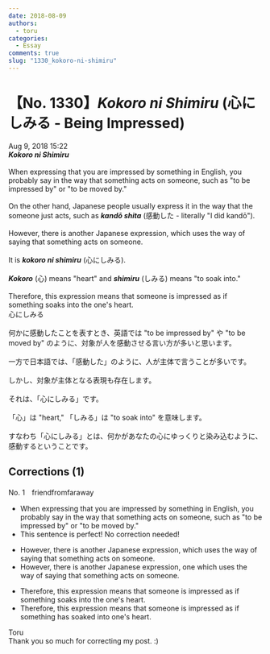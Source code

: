 ```yaml
---
date: 2018-08-09
authors:
  - toru
categories:
  - Essay
comments: true
slug: "1330_kokoro-ni-shimiru"
---
```


# 【No. 1330】<strong><em>Kokoro ni Shimiru</strong></em> (心にしみる - Being Impressed)
<div class="date">Aug 9, 2018 15:22</div>
<div id="post"><div id="body_show_ori">
<strong><em>Kokoro ni Shimiru</strong></em><br/><br/>When expressing that you are impressed by something in English, you probably say in the way that something acts on someone, such as "to be impressed by" or "to be moved by."<br/><br/>On the other hand, Japanese people usually express it in the way that the someone just acts, such as <strong><em>kandō shita</em></strong> (感動した - literally "I did kandō").<br/><br/>However, there is another Japanese expression, which uses the way of saying that something acts on someone.<br/><br/>It is <strong><em>kokoro ni shimiru</em></strong> (心にしみる).<br/><br/><strong><em>Kokoro</em></strong> (心) means "heart" and <strong><em>shimiru</em></strong> (しみる) means "to soak into."<br/><br/>Therefore, this expression means that someone is impressed as if something soaks into the one's heart.
</div></div>

<!-- more -->

<div id="post_ja"><div id="body_show_mo">
心にしみる<br/><br/>何かに感動したことを表すとき、英語では "to be impressed by" や "to be moved by" のように、対象が人を感動させる言い方が多いと思います。<br/><br/>一方で日本語では、「感動した」のように、人が主体で言うことが多いです。<br/><br/>しかし、対象が主体となる表現も存在します。<br/><br/>それは、「心にしみる」です。<br/><br/>「心」は "heart," 「しみる」は "to soak into" を意味します。<br/><br/>すなわち「心にしみる」とは、何かがあなたの心にゆっくりと染み込むように、感動するということです。
</div></div>

## Corrections (1)
<div id="block"><div class="first_name"> No. 1　<span class="just_name">friendfromfaraway</span></div><div id="block2">
<ul class="correction_field">
<li class="incorrect">When expressing that you are impressed by something in English, you probably say in the way that something acts on someone, such as "to be impressed by" or "to be moved by."</li>
<li class="corrected perfect">This sentence is perfect! No correction needed!</li>
</ul>
<ul class="correction_field">
<li class="incorrect">However, there is another Japanese expression, which uses the way of saying that something acts on someone.</li>
<li class="corrected correct">
However, there is another Japanese expression, <span class="f_blue">one </span>which uses the way of saying that something acts on someone.
</li>
</ul>
<ul class="correction_field">
<li class="incorrect">Therefore, this expression means that someone is impressed as if something soaks into the one's heart.</li>
<li class="corrected correct">
Therefore, this expression means that someone is impressed as if something <span class="f_blue">has</span> soak<span class="f_blue">ed</span> into one's heart.
</li>
</ul>
</div><div class="name"><span class="just_name">Toru</span><br>
Thank you so much for correcting my post. :)
</div>
</div>
